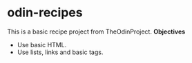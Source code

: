 # odin-recipes
This is a basic recipe project from TheOdinProject.
**Objectives**
- Use basic HTML.
- Use lists, links and basic tags.